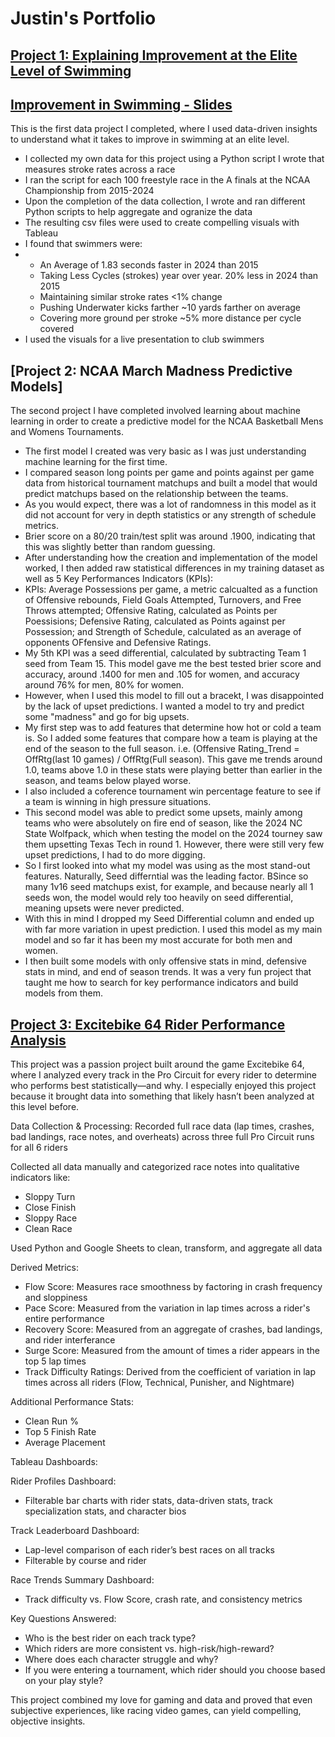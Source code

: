 # Justin's Portfolio

## [Project 1: Explaining Improvement at the Elite Level of Swimming](https://public.tableau.com/app/profile/justin.ress/viz/100FREENCAAAnalysis/StartBreakoutDistanceTime)
## [Improvement in Swimming - Slides](https://docs.google.com/presentation/d/1oBngOtQkMqE9NKYmaXMpbXpXo549e3IrUyCKEplcpD8/edit?usp=sharing)

This is the first data project I completed, where I used data-driven insights to understand what it takes to improve in swimming at an elite level.

* I collected my own data for this project using a Python script I wrote that measures stroke rates across a race
* I ran the script for each 100 freestyle race in the A finals at the NCAA Championship from 2015-2024
* Upon the completion of the data collection, I wrote and ran different Python scripts to help aggregate and ogranize the data
* The resulting csv files were used to create compelling visuals with Tableau
* I found that swimmers were:
*   * An Average of 1.83 seconds faster in 2024 than 2015 
    * Taking Less Cycles (strokes) year over year. 20% less in 2024 than 2015
    * Maintaining similar stroke rates <1% change
    * Pushing Underwater kicks farther ~10 yards farther on average
    * Covering more ground per stroke ~5% more distance per cycle covered
* I used the visuals for a live presentation to club swimmers

## [Project 2: NCAA March Madness Predictive Models]

The second project I have completed involved learning about machine learning in order to create a predictive model for the NCAA Basketball Mens and Womens Tournaments.

* The first model I created was very basic as I was just understanding machine learning for the first time.
* I compared season long points per game and points against per game data from historical tournament matchups and built a model that would predict matchups based on the relationship between the teams.
* As you would expect, there was a lot of randomness in this model as it did not account for very in depth statistics or any strength of schedule metrics.
* Brier score on a 80/20 train/test split was around .1900, indicating that this was slightly better than random guessing.
* After understanding how the creation and implementation of the model worked, I then added raw statistical differences in my training dataset as well as 5 Key Performances Indicators (KPIs):
* KPIs: Average Possessions per game, a metric calcualted as a function of Offensive rebounds, Field Goals Attempted, Turnovers, and Free Throws attempted; Offensive Rating, calculated as Points per Poessisions; Defensive Rating, calculated as Points against per Possession; and Strength of Schedule, calculated as an average of opponents OFfensive and Defensive Ratings.
* My 5th KPI was a seed differential, calculated by subtracting Team 1 seed from Team 15.  This model gave me the best tested brier score and accuracy, around .1400 for men and .105 for women, and accuracy around 76% for men, 80% for women.
* However, when I used this model to fill out a bracekt, I was disappointed by the lack of upset predictions.  I wanted a model to try and predict some "madness" and go for big upsets.
* My first step was to add features that determine how hot or cold a team is.  So I added some features that compare how a team is playing at the end of the season to the full season.  i.e. (Offensive Rating_Trend = OffRtg(last 10 games) / OffRtg(Full season).  This gave me trends around 1.0, teams above 1.0 in these stats were playing better than earlier in the season, and teams below played worse.
* I also included a coference tournament win percentage feature to see if a team is winning in high pressure situations.
* This second model was able to predict some upsets, mainly among teams who were absolutely on fire end of season, like the 2024 NC State Wolfpack, which when testing the model on the 2024 tourney saw them upsetting Texas Tech in round 1.  However, there were still very few upset predictions, I had to do more digging.
* So I first looked into what my model was using as the most stand-out features.  Naturally, Seed differntial was the leading factor.  BSince so many 1v16 seed matchups exist, for example, and because nearly all 1 seeds won, the model would rely too heavily on seed differential, meaning upsets were never predicted.
* With this in mind I dropped my Seed Differential column and ended up with far more variation in upest prediction.  I used this model as my main model and so far it has been my most accurate for both men and women.
* I then built some models with only offensive stats in mind, defensive stats in mind, and end of season trends.  It was a very fun project that taught me how to search for key performance indicators and build models from them.

## [Project 3: Excitebike 64 Rider Performance Analysis](https://public.tableau.com/app/profile/justin.ress/viz/ExciteBikeDashboardv9/RiderProfiles)

This project was a passion project built around the game Excitebike 64, where I analyzed every track in the Pro Circuit for every rider to determine who performs best statistically—and why. I especially enjoyed this project because it brought data into something that likely hasn’t been analyzed at this level before.

Data Collection & Processing:
Recorded full race data (lap times, crashes, bad landings, race notes, and overheats) across three full Pro Circuit runs for all 6 riders

Collected all data manually and categorized race notes into qualitative indicators like:
* Sloppy Turn
* Close Finish
* Sloppy Race
* Clean Race

Used Python and Google Sheets to clean, transform, and aggregate all data

Derived Metrics:

* Flow Score: Measures race smoothness by factoring in crash frequency and sloppiness
* Pace Score: Measured from the variation in lap times across a rider's entire performance
* Recovery Score: Measured from an aggregate of crashes, bad landings, and rider interferance
* Surge Score:  Measured from the amount of times a rider appears in the top 5 lap times
* Track Difficulty Ratings: Derived from the coefficient of variation in lap times across all riders (Flow, Technical, Punisher, and Nightmare)

Additional Performance Stats:

* Clean Run %
* Top 5 Finish Rate
* Average Placement

Tableau Dashboards:

Rider Profiles Dashboard:
* Filterable bar charts with rider stats, data-driven stats, track specialization stats, and character bios

Track Leaderboard Dashboard:
* Lap-level comparison of each rider’s best races on all tracks
* Filterable by course and rider

Race Trends Summary Dashboard:
* Track difficulty vs. Flow Score, crash rate, and consistency metrics

Key Questions Answered:

* Who is the best rider on each track type?
* Which riders are more consistent vs. high-risk/high-reward?
* Where does each character struggle and why?
* If you were entering a tournament, which rider should you choose based on your play style?

This project combined my love for gaming and data and proved that even subjective experiences, like racing video games, can yield compelling, objective insights.









